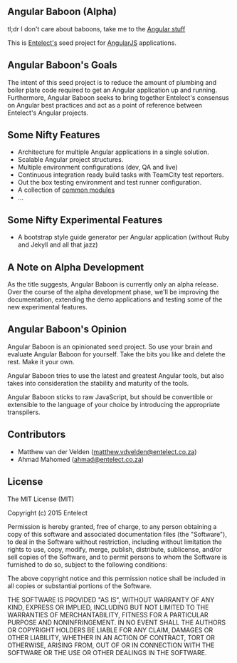 ## Angular Baboon (Alpha)
tl;dr I don't care about baboons, take me to the [Angular stuff](Baboon.Angular.App/README.md)

This is [Entelect's](http://www.entelect.co.za/) seed project for [AngularJS](https://angularjs.org/) applications.

## Angular Baboon's Goals
The intent of this seed project is to reduce the amount of plumbing and boiler plate code required to get an Angular application up and running.
Furthermore, Angular Baboon seeks to bring together Entelect's consensus on Angular best practices and act as a point of reference between Entelect's Angular projects.

## Some Nifty Features

* Architecture for multiple Angular applications in a single solution.
* Scalable Angular project structures.
* Multiple environment configurations (dev, QA and live)
* Continuous integration ready build tasks with TeamCity test reporters.
* Out the box testing environment and test runner configuration.
* A collection of [common modules](Baboon.Angular.Common/README.md)
* ...

## Some Nifty Experimental Features

* A bootstrap style guide generator per Angular application (without Ruby and Jekyll and all that jazz)

## A Note on Alpha Development

As the title suggests, Angular Baboon is currently only an alpha release. 
Over the course of the alpha development phase, we'll be improving the documentation, extending the demo applications and testing some of the new experimental features.

## Angular Baboon's Opinion
Angular Baboon is an opinionated seed project. So use your brain and evaluate Angular Baboon for yourself. Take the bits you like and delete the rest. Make it your own.

Angular Baboon tries to use the latest and greatest Angular tools, but also takes into consideration the stability and maturity of the tools.

Angular Baboon sticks to raw JavaScript, but should be convertible or extensible to the language of your choice by introducing the appropriate transpilers.

## Contributors

* Matthew van der Velden (matthew.vdvelden@entelect.co.za)
* Ahmad Mahomed (ahmad@entelect.co.za)

## License

The MIT License (MIT)

Copyright (c) 2015 Entelect

Permission is hereby granted, free of charge, to any person obtaining a copy
of this software and associated documentation files (the "Software"), to deal
in the Software without restriction, including without limitation the rights
to use, copy, modify, merge, publish, distribute, sublicense, and/or sell
copies of the Software, and to permit persons to whom the Software is
furnished to do so, subject to the following conditions:

The above copyright notice and this permission notice shall be included in all
copies or substantial portions of the Software.

THE SOFTWARE IS PROVIDED "AS IS", WITHOUT WARRANTY OF ANY KIND, EXPRESS OR
IMPLIED, INCLUDING BUT NOT LIMITED TO THE WARRANTIES OF MERCHANTABILITY,
FITNESS FOR A PARTICULAR PURPOSE AND NONINFRINGEMENT. IN NO EVENT SHALL THE
AUTHORS OR COPYRIGHT HOLDERS BE LIABLE FOR ANY CLAIM, DAMAGES OR OTHER
LIABILITY, WHETHER IN AN ACTION OF CONTRACT, TORT OR OTHERWISE, ARISING FROM,
OUT OF OR IN CONNECTION WITH THE SOFTWARE OR THE USE OR OTHER DEALINGS IN THE
SOFTWARE.

